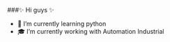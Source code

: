 ###✨ Hi guys ✨

- 🌱 I’m currently learning python
- 🎓 I’m currently working with Automation Industrial
  
<!--
**kayh21/Kayh21** is a ✨ _special_ ✨ repository because its `README.md` (this file) appears on your GitHub profile.

Here are some ideas to get you started:

- 🌱 I’m currently learning python
- ⚡ I’m currently working with Automation Industrial 

